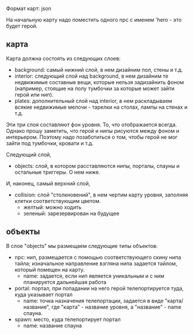 Формат карт: json

На начальную карту надо поместить одного npc с именем 'hero - это будет герой.

## карта
Карта должна состоять из следующих слоев:
* background: самый нижний слой, в нем дизайним пол, стены и т.д.
* interior: следующий слой над background, в нем дизайним те недвижимые составные вещи, которые нельзя задизайнить фоном (например, стоящие на полу тумбочки за которые может зайти герой или нип).
* plates: дополнительный слой над interior, в нем раскладываем всякие недвижимые мелочи - тарелки на столах, лампы на стенах и т.д.

Эти три слоя составляют фон уровня. То, что отображается всегда.
Однако прошу заметить, что герой и нипы рисуются между фоном и интерьером. Поэтому надо позаботиться о том, чтобы герой не мог зайти под тумбочки, кровати и т.д.

Следующий слой,
* objects: слой, в котором расставляются нипы, порталы, спауны и остальные триггеры. О нем ниже.

И, наконец, самый верхний слой,
* collision: слой "столкновений", в нем чертим карту уровня, заполняя клетки соответствующим цветом.
  * желтый: можно ходить
  * зеленый: зарезервирован на будущее

## объекты
В слое "objects" мы размещаем следующие типы объектов:
* npc: нип, размещается с помощью соответствующего скину нипа тайла; изначальное направление взгляна нипа задается тайлом, который помещен на карту.
  * name: задается, если нип является уникальным и с ним планируется дальнейшая работа
* portal: портал, при попадании на него герой телепортируется туда, куда указывает портал
  * name: точка назначения телепортации, задается в виде "карта/название", где "карта" - название уровня, а "название" - name спауна.
* spawn: место, куда телепортирует портал
  * name: название спауна
